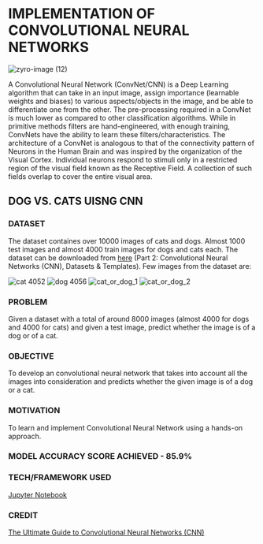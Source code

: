 # IMPLEMENTATION OF CONVOLUTIONAL NEURAL NETWORKS


![zyro-image (12)](https://user-images.githubusercontent.com/94697656/204496578-367946c2-a4b8-4358-b3e0-8f881436501e.png)


A Convolutional Neural Network (ConvNet/CNN) is a Deep Learning algorithm that can take in an input image, assign importance (learnable weights and biases) to various aspects/objects in the image, and be able to differentiate one from the other. The pre-processing required in a ConvNet is much lower as compared to other classification algorithms. While in primitive methods filters are hand-engineered, with enough training, ConvNets have the ability to learn these filters/characteristics. The architecture of a ConvNet is analogous to that of the connectivity pattern of Neurons in the Human Brain and was inspired by the organization of the Visual Cortex. Individual neurons respond to stimuli only in a restricted region of the visual field known as the Receptive Field. A collection of such fields overlap to cover the entire visual area.


## DOG VS. CATS UISNG CNN
### DATASET
The dataset containes over 10000 images of cats and dogs. Almost 1000 test images and almost 4000 train images for dogs and cats each.
The dataset can be downloaded from [here](https://www.superdatascience.com/pages/deep-learning) (Part 2: Convolutional Neural Networks (CNN), Datasets & Templates).
Few images from the dataset are:

![cat 4052](https://user-images.githubusercontent.com/94697656/204501232-e805c236-615d-4570-bdcc-ee5d9a840bc0.jpg)
![dog 4056](https://user-images.githubusercontent.com/94697656/204501295-c8fd8f0c-0292-43a6-a40e-616aa0f73892.jpg)
![cat_or_dog_1](https://user-images.githubusercontent.com/94697656/204503341-74773b18-2bcf-4eb0-9755-0a21366fa24f.jpg)
![cat_or_dog_2](https://user-images.githubusercontent.com/94697656/204503113-fe9a139f-db6b-4fe4-ba00-48adf83aca28.jpg)


### PROBLEM
Given a dataset with a total of around 8000 images (almost 4000 for dogs and 4000 for cats) and given a test image, predict whether the image is of a dog or of a cat.

### OBJECTIVE
To develop an convolutional neural network that takes into account all the images into consideration and predicts whether the given image is of a dog or a cat.

### MOTIVATION
To learn and implement Convolutional Neural Network using a hands-on approach.

### MODEL ACCURACY SCORE ACHIEVED - 85.9%

### TECH/FRAMEWORK USED
[Jupyter Notebook](https://jupyter.org/)

### CREDIT
[The Ultimate Guide to Convolutional Neural Networks (CNN)](https://www.superdatascience.com/blogs/the-ultimate-guide-to-convolutional-neural-networks-cnn)

